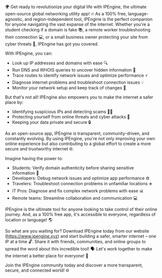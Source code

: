 🌍 Get ready to revolutionize your digital life with IPEngine, the ultimate open-source global networking utility app! 🔥 As a 100% free, language-agnostic, and region-independent tool, IPEngine is the perfect companion for anyone navigating the vast expanse of the internet. Whether you're a student checking if a domain is fake 📚, a remote worker troubleshooting their connection 💻, or a small business owner protecting your site from cyber threats 🏢, IPEngine has got you covered.

With IPEngine, you can:

* Look up IP addresses and domains with ease 🔍
* Run DNS and WHOIS queries to uncover hidden information 👀
* Trace routes to identify network issues and optimize performance ⚡️
* Diagnose internet problems and troubleshoot connection issues 💡
* Monitor your network setup and keep track of changes 🔧

But that's not all! IPEngine also empowers you to make the internet a safer place by:

* Identifying suspicious IPs and detecting scams 🕵️‍♀️
* Protecting yourself from online threats and cyber attacks 🚫
* Keeping your data private and secure 🔒

As an open-source app, IPEngine is transparent, community-driven, and constantly evolving. By using IPEngine, you're not only improving your own online experience but also contributing to a global effort to create a more secure and trustworthy internet 🌐.

Imagine having the power to:

* Students: Verify domain authenticity before sharing sensitive information 💯
* Developers: Debug network issues and optimize app performance ⚙️
* Travelers: Troubleshoot connection problems in unfamiliar locations ✈️
* IT Pros: Diagnose and fix complex network problems with ease 📊
* Remote teams: Streamline collaboration and communication 💻

IPEngine is the ultimate tool for anyone looking to take control of their online journey. And, as a 100% free app, it's accessible to everyone, regardless of location or language! 🌎

So what are you waiting for? Download IPEngine today from our website (https://www.ipengine.xyz) and start building a safer, smarter internet – one IP at a time 🔓. Share it with friends, communities, and online groups to spread the word about this incredible tool! 🗣️ Let's work together to make the internet a better place for everyone! 💪

Join the IPEngine community today and discover a more transparent, secure, and connected world! 🌐